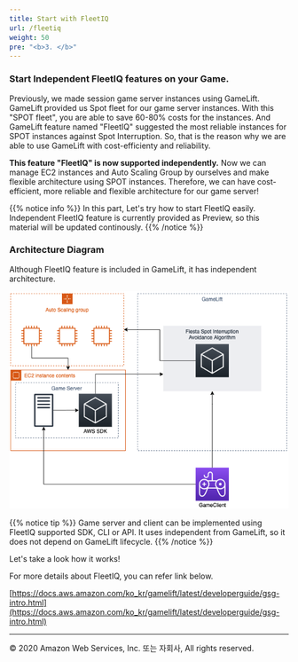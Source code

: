 ```yaml
---
title: Start with FleetIQ
url: /fleetiq
weight: 50
pre: "<b>3. </b>"
---
```


### Start Independent FleetIQ features on your Game.

Previously, we made session game server instances using GameLift. GameLift provided us Spot fleet for our game server instances.
With this "SPOT fleet", you are able to save 60-80% costs for the instances. And GameLift feature named "FleetIQ" suggested the most reliable instances for SPOT instances against Spot Interruption. So, that is the reason why we are able to use GameLift with cost-efficienty and reliability.

**This feature "FleetIQ" is now supported independently.** Now we can manage EC2 instances and Auto Scaling Group by ourselves and make flexible architecture using SPOT instances. Therefore, we can have cost-efficient, more reliable and flexible architecture for our game server!

{{% notice info %}}
In this part, Let's try how to start FleetIQ easily.
Independent FleetIQ feature is currently provided as Preview, so this material will be updated continously.
{{% /notice %}}

### Architecture Diagram

Although FleetIQ feature is included in GameLift, it has independent architecture.

![FleetIQ](./images/FleetIQ.png)

{{% notice tip %}}
Game server and client can be implemented using FleetIQ supported SDK, CLI or API.
It uses independent from GameLift, so it does not depend on GameLift lifecycle.
{{% /notice %}}

Let's take a look how it works!

For more details about FleetIQ, you can refer link below.

[https://docs.aws.amazon.com/ko_kr/gamelift/latest/developerguide/gsg-intro.html](https://docs.aws.amazon.com/ko_kr/gamelift/latest/developerguide/gsg-intro.html)


---
<p align="left">
© 2020 Amazon Web Services, Inc. 또는 자회사, All rights reserved.
</p>
